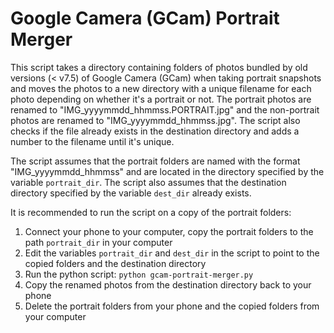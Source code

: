 # Google Camera (GCam) Portrait Merger

This script takes a directory containing folders of photos bundled by old versions (< v7.5) of Google Camera (GCam) when taking portrait snapshots and moves the photos to a new directory with a unique filename for each photo depending on whether it's a portrait or not. The portrait photos are renamed to "IMG_yyyymmdd_hhmmss.PORTRAIT.jpg" and the non-portrait photos are renamed to "IMG_yyyymmdd_hhmmss.jpg". The script also checks if the file already exists in the destination directory and adds a number to the filename until it's unique.

The script assumes that the portrait folders are named with the format "IMG_yyyymmdd_hhmmss" and are located in the directory specified by the variable `portrait_dir`. The script also assumes that the destination directory specified by the variable `dest_dir` already exists.

It is recommended to run the script on a copy of the portrait folders:
1. Connect your phone to your computer, copy the portrait folders to the path `portrait_dir` in your computer
2. Edit the variables `portrait_dir` and `dest_dir` in the script to point to the copied folders and the destination directory
3. Run the python script: `python gcam-portrait-merger.py`
4. Copy the renamed photos from the destination directory back to your phone
5. Delete the portrait folders from your phone and the copied folders from your computer
